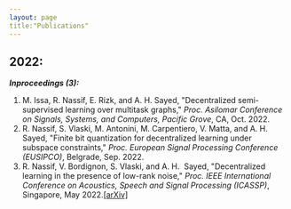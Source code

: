 ```yaml
---
layout: page
title:"Publications"
---
```


## 2022:
__*Inproceedings (3):*__
1. M. Issa, R. Nassif, E. Rizk, and A. H. Sayed, "Decentralized semi-supervised learning over multitask graphs," *Proc. Asilomar Conference on Signals, Systems, and Computers, Pacific Grove*, CA, Oct. 2022.
2. R. Nassif, S. Vlaski, M. Antonini, M. Carpentiero, V. Matta, and A. H. Sayed, "Finite bit quantization for decentralized learning under subspace constraints,"  *Proc. European Signal Processing Conference (EUSIPCO)*, Belgrade, Sep. 2022.
3. R. Nassif, V. Bordignon, S. Vlaski, and A. H.  Sayed, "Decentralized learning in the presence of low-rank noise," *Proc. IEEE International Conference on Acoustics, Speech and Signal Processing (ICASSP)*, Singapore, May 2022.[[arXiv]](https://arxiv.org/abs/2203.09810)
 
